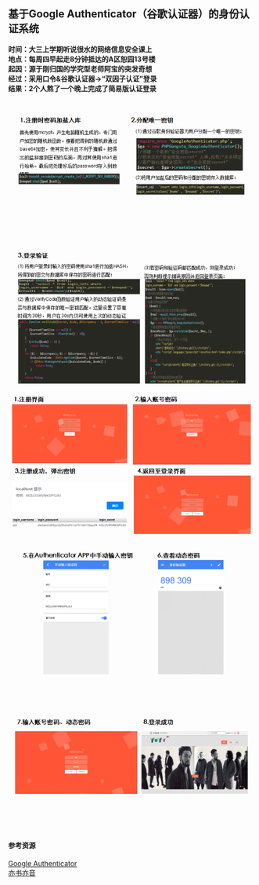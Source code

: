 ## 基于Google Authenticator（谷歌认证器）的身份认证系统



**时间：大三上学期听说很水的网络信息安全课上</br>
地点：每周四早起走8分钟抵达的A区恕园13号楼</br>
起因：源于刚归国的学究型老师阿宝的突发奇想</br>
经过：采用口令&谷歌认证器→“双因子认证”登录</br>
结果：2个人熬了一个晚上完成了简易版认证登录**



![注册](https://raw.githubusercontent.com/Xuan0216/GoogleAuthenticator/master/img/show/1.png)

![登录](https://raw.githubusercontent.com/Xuan0216/GoogleAuthenticator/master/img/show/2.png)

![界面](https://raw.githubusercontent.com/Xuan0216/GoogleAuthenticator/master/img/show/3.png)

![验证](https://raw.githubusercontent.com/Xuan0216/GoogleAuthenticator/master/img/show/4.png)

![通过](https://raw.githubusercontent.com/Xuan0216/GoogleAuthenticator/master/img/show/5.png)



#### 参考资源

[Google Authenticator](https://github.com/PHPGangsta/GoogleAuthenticator)</br>
[亦书亦音](https://github.com/slcyyy/ysyy)
